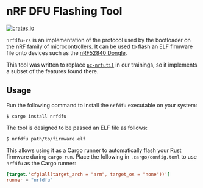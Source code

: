 # nRF DFU Flashing Tool

[![crates.io](https://img.shields.io/crates/v/nrfdfu.svg)](https://crates.io/crates/nrfdfu)

`nrfdfu-rs` is an implementation of the protocol used by the bootloader on the nRF family of microcontrollers.
It can be used to flash an ELF firmware file onto devices such as the [nRF52840 Dongle].

This tool was written to replace [`pc-nrfutil`] in our trainings, so it implements a subset of the features found there.

[nRF52840 Dongle]: https://www.nordicsemi.com/Software-and-tools/Development-Kits/nRF52840-Dongle
[`pc-nrfutil`]: https://github.com/NordicSemiconductor/pc-nrfutil

## Usage

Run the following command to install the `nrfdfu` executable on your system:

```shell
$ cargo install nrfdfu
```

The tool is designed to be passed an ELF file as follows:

```
$ nrfdfu path/to/firmware.elf
```

This allows using it as a Cargo runner to automatically flash your Rust firmware during `cargo run`.
Place the following in `.cargo/config.toml` to use `nrfdfu` as the Cargo runner:

```toml
[target.'cfg(all(target_arch = "arm", target_os = "none"))']
runner = "nrfdfu"
```
